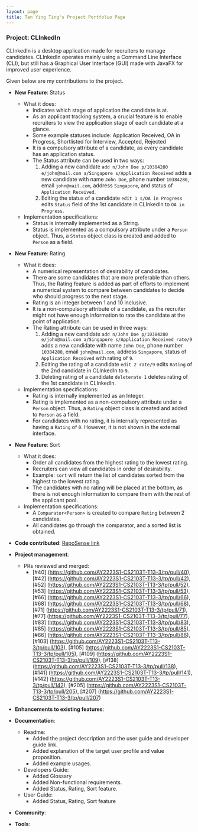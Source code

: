 ```yaml
---
layout: page
title: Tan Ying Ting's Project Portfolio Page
---
```


### Project: CLInkedIn

CLInkedIn is a desktop application made for recruiters to manage candidates.
CLInkedIn operates mainly using a Command Line Interface (CLI), but still has a Graphical User Interface (GUI) made with JavaFX for improved user experience.

Given below are my contributions to the project.

* **New Feature**: Status
    * What it does: 
      * Indicates which stage of application the candidate is at. 
      * As an applicant tracking system, a crucial feature is to enable recruiters to view the application stage of each candidate at a glance.
      * Some example statuses include: Application Received, OA in Progress, Shortlisted for Interview, Accepted, Rejected
      * It is a compulsory attribute of a candidate, as every candidate has an application status. 
      * The Status attribute can be used in two ways: 
        1. Adding a new candidate `add n/John Doe p/10384280 e/john@mail.com a/Singapore s/Application Received` adds a new candidate with name `John Doe`, phone number `10384280`, email `john@mail.com`, address `Singapore`, and status of `Application Received`.
        2. Editing the status of a candidate `edit 1 s/OA in Progress` edits `Status` field of the 1st candidate in CLInkedIn to `OA in Progress`.
    * Implementation specifications: 
      * Status is internally implemented as a String. 
      * Status is implemented as a compulsory attribute under a `Person` object. Thus, a `Status` object class is created and added to `Person` as a field. 

* **New Feature**: Rating
    * What it does: 
      * A numerical representation of desirability of candidates. 
      * There are some candidates that are more preferable than others. Thus, the Rating feature is added as part of efforts to implement a numerical system to compare between candidates to decide who should progress to the next stage. 
      * Rating is an integer between 1 and 10 inclusive.
      * It is a non-compulsory attribute of a candidate, as the recruiter might not have enough information to rate the candidate at the point of application. 
      * The Rating attribute can be used in three ways: 
        1. Adding a new candidate `add n/John Doe p/10384280 e/john@mail.com a/Singapore s/Application Received rate/9` adds a new candidate with name `John Doe`, phone number `10384280`, email `john@mail.com`, address `Singapore`, status of `Application Received` with rating of `9`.
        2. Editing the rating of a candidate `edit 2 rate/9` edits `Rating` of the 2nd candidate in CLInkedIn to `9`.
        3. Deleting rating of a candidate `deleterate 1` deletes rating of the 1st candidate in CLInkedIn. 
    * Implementation specifications: 
      * Rating is internally implemented as an Integer. 
      * Rating is implemented as a non-compulsory attribute under a `Person` object. Thus, a `Rating` object class is created and added to `Person` as a field.
      * For candidates with no rating, it is internally represented as having a `Rating` of `0`. However, it is not shown in the external interface.

* **New Feature**: Sort 
    * What it does: 
      * Order all candidates from the highest rating to the lowest rating.
      * Recruiters can view all candidates in order of desirability.
      * Example: `sort` will return the list of candidates sorted from the highest to the lowest rating. 
      * The candidates with no rating will be placed at the bottom, as there is not enough information to compare them with the rest of the applicant pool.
    * Implementation specifications: 
      * A `Comparator<Person>` is created to compare `Rating` between 2 candidates. 
      * All candidates go through the comparator, and a sorted list is obtained. 


* **Code contributed**: [RepoSense link](https://nus-cs2103-ay2223s1.github.io/tp-dashboard/?search=ytingtan&breakdown=true)


* **Project management**:
  * PRs reviewed and merged: 
    * [\#40] (https://github.com/AY2223S1-CS2103T-T13-3/tp/pull/40), [\#42] (https://github.com/AY2223S1-CS2103T-T13-3/tp/pull/42), [\#52] (https://github.com/AY2223S1-CS2103T-T13-3/tp/pull/52), [\#53] (https://github.com/AY2223S1-CS2103T-T13-3/tp/pull/53), [\#66] (https://github.com/AY2223S1-CS2103T-T13-3/tp/pull/66), [\#68] (https://github.com/AY2223S1-CS2103T-T13-3/tp/pull/68), [\#71] (https://github.com/AY2223S1-CS2103T-T13-3/tp/pull/71), [\#77] (https://github.com/AY2223S1-CS2103T-T13-3/tp/pull/77), [\#83] (https://github.com/AY2223S1-CS2103T-T13-3/tp/pull/83), [\#85] (https://github.com/AY2223S1-CS2103T-T13-3/tp/pull/85), [\#86] (https://github.com/AY2223S1-CS2103T-T13-3/tp/pull/86), [\#103] (https://github.com/AY2223S1-CS2103T-T13-3/tp/pull/103), [\#105] (https://github.com/AY2223S1-CS2103T-T13-3/tp/pull/105), [\#109] (https://github.com/AY2223S1-CS2103T-T13-3/tp/pull/109), [\#138] (https://github.com/AY2223S1-CS2103T-T13-3/tp/pull/138), [\#141] (https://github.com/AY2223S1-CS2103T-T13-3/tp/pull/141), [\#142] (https://github.com/AY2223S1-CS2103T-T13-3/tp/pull/142), [\#205] (https://github.com/AY2223S1-CS2103T-T13-3/tp/pull/205), [\#207] (https://github.com/AY2223S1-CS2103T-T13-3/tp/pull/207)

* **Enhancements to existing features**:


* **Documentation**:
    * Readme:
        - Added the project description and the user guide and developer guide link.
        - Added explanation of the target user profile and value proposition.
        - Added example usages.
    * Developers Guide:
        - Added Glossary
        - Added Non-functional requirements.
        - Added Status, Rating, Sort feature.
    * User Guide: 
        - Added Status, Rating, Sort feature

* **Community**:


* **Tools**:
